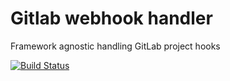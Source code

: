 # Gitlab webhook handler
Framework agnostic handling GitLab project hooks

[![Build Status](https://travis-ci.org/spartaksun/gitlab-hook-php.svg?branch=master)](https://travis-ci.org/spartaksun/gitlab-hook-php)
